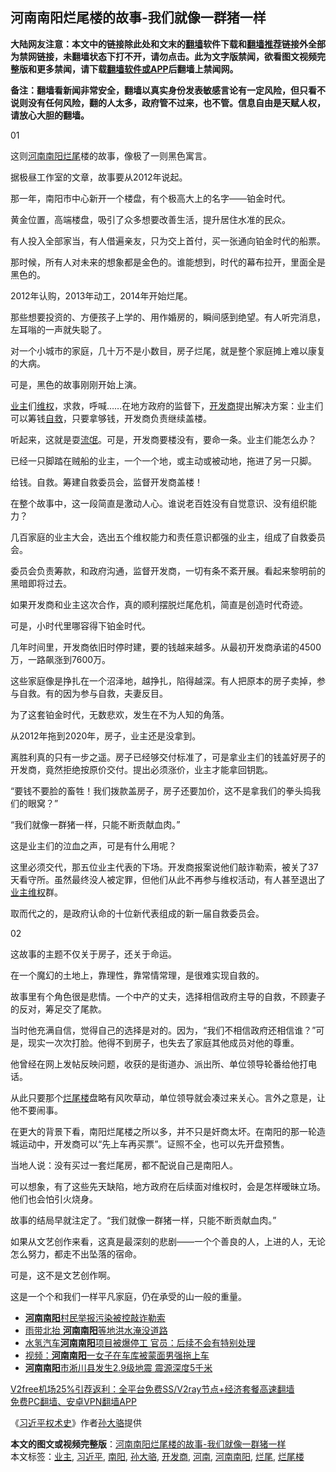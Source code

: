  <h2>河南南阳烂尾楼的故事-我们就像一群猪一样</h2> <p class="notice"><b>大陆网友注意：本文中的链接除此处和文末的<a href="https://github.com/bannedbook/fanqiang" >翻墙</a>软件下载和<a href="https://github.com/killgcd/justmysocks/blob/master/README.md">翻墙推荐</a>链接外全部为禁网链接，未翻墙状态下打不开，请勿点击。此为文字版禁闻，欲看图文视频完整版和更多禁闻，请下载<a href="https://github.com/bannedbook/fanqiang">翻墙软件或APP</a>后翻墙上禁闻网。</p><p>备注：翻墙看新闻非常安全，翻墙以真实身份发表敏感言论有一定风险，但只看不说则没有任何风险，翻的人太多，政府管不过来，也不管。信息自由是天赋人权，请放心大胆的翻墙。</b></p>  <div class="entry"> <p>01</p> <p>这则<a href="https://www.bannedbook.org/bnews/tag/%e6%b2%b3%e5%8d%97/" class="st_tag internal_tag" rel="tag" title="标签 河南 下的日志">河南</a><a href="https://www.bannedbook.org/bnews/tag/%E5%8D%97%E9%98%B3/" class="st_tag internal_tag" rel="tag" title="标签 南阳 下的日志">南阳</a><a href="https://www.bannedbook.org/bnews/tag/%E7%83%82%E5%B0%BE/" class="st_tag internal_tag" rel="tag" title="标签 烂尾 下的日志">烂尾</a>楼的故事，像极了一则黑色寓言。</p> <p>据极昼工作室的文章，故事要从2012年说起。</p> <p>那一年，南阳市中心新开一个楼盘，有个极高大上的名字——铂金时代。</p> <p>黄金位置，高端楼盘，吸引了众多想要改善生活，提升居住水准的民众。</p> <p>有人投入全部家当，有人借遍亲友，只为交上首付，买一张通向铂金时代的船票。</p> <p>那时候，所有人对未来的想象都是金色的。谁能想到，时代的幕布拉开，里面全是黑色的。</p> <p>2012年认购，2013年动工，2014年开始烂尾。</p> <p>那些想要投资的、方便孩子上学的、用作婚房的，瞬间感到绝望。有人听完消息，左耳嗡的一声就失聪了。</p> <p>对一个小城市的家庭，几十万不是小数目，房子烂尾，就是整个家庭摊上难以康复的大病。</p> <p>可是，黑色的故事刚刚开始上演。</p>  <p><a href="https://www.bannedbook.org/bnews/tag/%e4%b8%9a%e4%b8%bb/" class="st_tag internal_tag" rel="tag" title="标签 业主 下的日志">业主</a>们<span class='wp_keywordlink_affiliate'><a href="https://www.bannedbook.org/bnews/weiquan/" title="维权" target="_blank">维权</a></span>，求救，呼喊……在地方政府的监督下，<a href="https://www.bannedbook.org/bnews/tag/%e5%bc%80%e5%8f%91%e5%95%86/" class="st_tag internal_tag" rel="tag" title="标签 开发商 下的日志">开发商</a>提出解决方案：业主们可以筹钱<span class='wp_keywordlink'><a href="https://www.bannedbook.org/forum5/topic42.html" title="萨斯、诚信与自救" target="_blank">自救</a></span>，只要拿够钱，开发商负责继续盖楼。</p> <p>听起来，这就是耍<span class='wp_keywordlink'><a href="https://www.bannedbook.org/forum11/topic282.html" title="禁片：评中国共产党的流氓本性" target="_blank">流氓</a></span>。可是，开发商要楼没有，要命一条。业主们能怎么办？</p> <p>已经一只脚踏在贼船的业主，一个一个地，或主动或被动地，拖进了另一只脚。</p> <p>给钱。自救。筹建自救委员会，监督开发商盖楼！</p> <p>在整个故事中，这一段简直是激动人心。谁说老百姓没有自觉意识、没有组织能力？</p> <p>几百家庭的业主大会，选出五个维权能力和责任意识都强的业主，组成了自救委员会。</p> <p>委员会负责筹款，和政府沟通，监督开发商，一切有条不紊开展。看起来黎明前的黑暗即将过去。</p> <p>如果开发商和业主这次合作，真的顺利摆脱烂尾危机，简直是创造时代奇迹。</p> <p>可是，小时代里哪容得下铂金时代。</p> <p>几年时间里，开发商依旧时停时建，要的钱越来越多。从最初开发商承诺的4500万，一路飙涨到7600万。</p> <p>这些家庭像是挣扎在一个沼泽地，越挣扎，陷得越深。有人把原本的房子卖掉，参与自救。有的因为参与自救，夫妻反目。</p>  <p>为了这套铂金时代，无数悲欢，发生在不为人知的角落。</p> <p>从2012年拖到2020年，房子，业主还是没拿到。</p> <p>离胜利真的只有一步之遥。房子已经够交付标准了，可是拿业主们的钱盖好房子的开发商，竟然拒绝按原价交付。提出必须涨价，业主才能拿回钥匙。</p> <p>“要钱不要脸的畜牲！我们拨款盖房子，房子还要加价，这不是拿我们的拳头捣我们的眼窝？”</p> <p>“我们就像一群猪一样，只能不断贡献血肉。”</p> <p>这是业主们的泣血之声，可是有什么用呢？</p> <p>这里必须交代，那五位业主代表的下场。开发商报案说他们敲诈勒索，被关了37天看守所。虽然最终没人被定罪，但他们从此不再参与维权活动，有人甚至退出了<span class='wp_keywordlink'><a href="https://www.bannedbook.org/forum17/" title="业主维权 拆迁上访 拆迁维权" target="_blank">业主维权</a></span>群。</p> <p>取而代之的，是政府认命的十位新代表组成的新一届自救委员会。</p> <p>02</p> <p>这故事的主题不仅关于房子，还关于命运。</p> <p>在一个魔幻的土地上，靠理性，靠常情常理，是很难实现自救的。</p>  <p>故事里有个角色很是悲情。一个中产的丈夫，选择相信政府主导的自救，不顾妻子的反对，筹足交了尾款。</p> <p>当时他充满自信，觉得自己的选择是对的。因为，“我们不相信政府还相信谁？”可是，现实一次次打脸。他得不到房子，也失去了家庭其他成员对他的尊重。</p> <p>他曾经在网上发帖反映问题，收获的是街道办、派出所、单位领导轮番给他打电话。</p> <p>从此只要那个<a href="https://www.bannedbook.org/bnews/tag/%E7%83%82%E5%B0%BE%E6%A5%BC/" class="st_tag internal_tag" rel="tag" title="标签 烂尾楼 下的日志">烂尾楼</a>盘略有风吹草动，单位领导就会凑过来关心。言外之意是，让他不要闹事。</p> <p>在更大的背景下看，南阳烂尾楼之所以多，并不只是奸商太坏。在南阳的那一轮造城运动中，开发商可以“先上车再买票”。证照不全，也可以先开盘预售。</p> <p>当地人说：没有买过一套烂尾房，都不配说自己是南阳人。</p> <p>可以想象，有了这些先天缺陷，地方政府在后续面对维权时，会是怎样暧昧立场。他们也会怕引火烧身。</p> <p>故事的结局早就注定了。“我们就像一群猪一样，只能不断贡献血肉。”</p> <p>如果从文艺创作来看，这真是最深刻的悲剧——一个个善良的人，上进的人，无论怎么努力，都走不出坠落的宿命。</p> <p>可是，这不是文艺创作啊。</p> <p>这是一个个和我们一样平凡家庭，仍在承受的山一般的重量。</p>  <ul class='op-related-articles' title='相关阅读'> <li><a href='https://www.bannedbook.org/bnews/baitai/20201106/1426978.html' target='_blank'><b>河南南阳</b>村民举报污染被控敲诈勒索</a></li> <li><a href='https://www.bannedbook.org/bnews/cbnews/20200722/1364612.html' target='_blank'>雨带北抬 <b>河南南阳</b>等地洪水淹没道路</a></li> <li><a href='https://www.bannedbook.org/bnews/baitai/20191206/1236245.html' target='_blank'>水氢汽车<b>河南南阳</b>项目被爆停工 官员：后续不会有特别处理</a></li> <li><a href='https://www.bannedbook.org/bnews/baitai/20191018/1208912.html' target='_blank'>视频：<b>河南南阳</b>一女子在车库被蒙面男强拖上车</a></li> <li><a href='https://www.bannedbook.org/bnews/baitai/20191004/1201598.html' target='_blank'><b>河南南阳</b>市淅川县发生2.9级地震 震源深度5千米</a></li> </ul> <p class="texttj"> <a href="https://www.bannedbook.org/forum23/topic22702.html" target="_blank">V2free机场25%引荐返利：全平台免费SS/V2ray节点+经济套餐高速翻墙</a><br/> <a href="https://github.com/bannedbook/fanqiang/wiki/%E7%A6%81%E9%97%BB%E7%BD%91%E5%AE%89%E5%8D%93%E7%BF%BB%E5%A2%99%E6%96%B0%E9%97%BBAPP" target="_blank">免费PC翻墙、安卓VPN翻墙APP</a></p><p>《<span class='wp_keywordlink'><a href="https://www.bannedbook.org/forum2/topic20302.html" title="《习近平权术史》" target="_blank">习近平权术史</a></span>》作者<a href="https://www.bannedbook.org/bnews/tag/%e5%ad%99%e5%a4%a7%e9%aa%86/" class="st_tag internal_tag" rel="tag" title="标签 孙大骆 下的日志">孙大骆</a>提供</p><a name='sharetosocial'></a>       <div><b>本文的图文或视频完整版</b>：<a href='https://www.bannedbook.org/bnews/cbnews/20201202/1440613.html'>河南南阳烂尾楼的故事-我们就像一群猪一样</a></div>  </div><!--END ENTRY--> <div class="postfooter"> <div>本文标签：<a href="https://www.bannedbook.org/bnews/tag/%e4%b8%9a%e4%b8%bb/" rel="tag">业主</a>, <a href="https://www.bannedbook.org/bnews/tag/%e4%b9%a0%e8%bf%91%e5%b9%b3/" rel="tag">习近平</a>, <a href="https://www.bannedbook.org/bnews/tag/%E5%8D%97%E9%98%B3/" rel="tag">南阳</a>, <a href="https://www.bannedbook.org/bnews/tag/%e5%ad%99%e5%a4%a7%e9%aa%86/" rel="tag">孙大骆</a>, <a href="https://www.bannedbook.org/bnews/tag/%e5%bc%80%e5%8f%91%e5%95%86/" rel="tag">开发商</a>, <a href="https://www.bannedbook.org/bnews/tag/%e6%b2%b3%e5%8d%97/" rel="tag">河南</a>, <a href="https://www.bannedbook.org/bnews/tag/%E6%B2%B3%E5%8D%97%E5%8D%97%E9%98%B3/" rel="tag">河南南阳</a>, <a href="https://www.bannedbook.org/bnews/tag/%E7%83%82%E5%B0%BE/" rel="tag">烂尾</a>, <a href="https://www.bannedbook.org/bnews/tag/%E7%83%82%E5%B0%BE%E6%A5%BC/" rel="tag">烂尾楼</a></div>  </div><!--END POSTFOOTER--> 